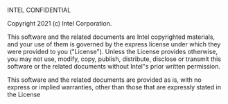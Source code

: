 
 INTEL CONFIDENTIAL

 Copyright 2021 (c) Intel Corporation.

 This software and the related documents are Intel copyrighted materials, and
 your use of them  is governed by the  express license under which  they were
 provided to you ("License"). Unless the License provides otherwise, you  may
 not  use,  modify,  copy, publish,  distribute,  disclose  or transmit  this
 software or the related documents without Intel"s prior written permission.

 This software and the related documents are provided as is, with no  express
 or implied  warranties, other  than those  that are  expressly stated in the
 License